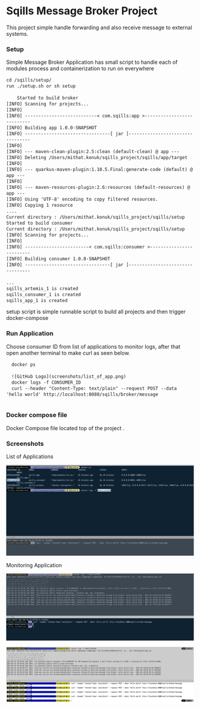 # Sqills Message Broker  Project

This project simple handle forwarding and also receive message to external systems.

### Setup

Simple Message Broker Application has small script to handle each of modules process and
containerization to run on everywhere

```shell script
cd /sqills/setup/
run ./setup.sh or sh setup  
    
    Started to build broker
[INFO] Scanning for projects...
[INFO]
[INFO] ---------------------------< com.sqills:app >---------------------------
[INFO] Building app 1.0.0-SNAPSHOT
[INFO] --------------------------------[ jar ]---------------------------------
[INFO]
[INFO] --- maven-clean-plugin:2.5:clean (default-clean) @ app ---
[INFO] Deleting /Users/mithat.konuk/sqills_project/sqills/app/target
[INFO]
[INFO] --- quarkus-maven-plugin:1.10.5.Final:generate-code (default) @ app ---
[INFO]
[INFO] --- maven-resources-plugin:2.6:resources (default-resources) @ app ---
[INFO] Using 'UTF-8' encoding to copy filtered resources.
[INFO] Copying 1 resource
....
Current directory : /Users/mithat.konuk/sqills_project/sqills/setup
Started to build consumer
Current directory : /Users/mithat.konuk/sqills_project/sqills/setup
[INFO] Scanning for projects...
[INFO]
[INFO] ------------------------< com.sqills:consumer >-------------------------
[INFO] Building consumer 1.0.0-SNAPSHOT
[INFO] --------------------------------[ jar ]---------------------------------

...
sqills_artemis_1 is created
sqills_consumer_1 is created
sqills_app_1 is created
```

setup script is simple runnable script to build all projects and then trigger docker-compose

### Run Application

Choose consumer ID from list of applications to monitor logs, after that open another terminal to
make curl as seen below.

```shell
  docker ps 
  
  ![GitHub Logo](screenshots/list_of_app.png)
  docker logs -f CONSUMER_ID
  curl --header "Content-Type: text/plain" --request POST --data 'hello world' http://localhost:8080/sqills/broker/message
  
```

### Docker compose file

Docker Compose file located top of the project .

### Screenshots

List of Applications

![alt text](screenshots/list_of_app.png)

Monitoring Application

![alt_text](screenshots/monitoring.png)

![alt_text](screenshots/monitoring_v2.png)


